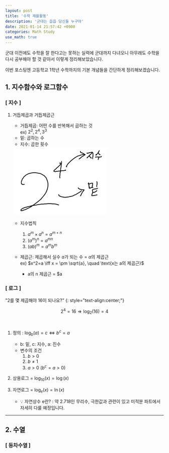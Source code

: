 ```yaml
---
layout: post
title: '수학 재활활동'
description: '군대는 읍읍 당신들 누구야'
date: 2021-01-14 21:57:42 +0900
categories: Math Study
use_math: true
---
```

군대 이전에도 수학을 잘 한다고는 못하는 실력에 군대까지 다녀오니 아무래도 수학을 다시 공부해야 할 것 같아서 이렇게 정리해보았습니다.

이번 포스팅엔 고등학교 1학년 수학까지의 기본 개념들을 간단하게 정리해보겠습니다.

## 1. 지수함수와 로그함수

### [ 지수 ]

1. 거듭제곱과 거듭제곱근
    - 거듭제곱: 어떤 수를 반복해서 곱하는 것<br>ex) $2^2, 2^4, 3^3$
    - 밑: 곱하는 수
    - 지수: 곱한 횟수

    <img src="/assets/imgs/post_33/그림1.png" width=300 alt="그림1">
    
    - 지수법칙
        1. $a^m\times a^n=a^{m+n}$
        2. $(a^m)^n = a^{mn}$
        3. $(ab)^m = a^mb^m$
    
    - 제곱근: 제곱해서 실수 $a$가 되는 수 = $a$의 제곱근<br>ex) $x^2=a \iff x = \pm \sqrt{a}, \quad \text{x는 a의 제곱근}$
        + a의 n 제곱근 = $a

### [ 로그 ]

"2를 몇 제곱해야 16이 되나요?"
{: style="text-align:center;"}

$$2^4 = 16 \Rightarrow \log_2(16) = 4$$

<br>

1. 정의 : $\log_b(a) = c \iff b^c=a$
    - b: 밑, c: 지수, a: 진수
    - 변수의 조건
        1. $b > 0$
        2. $b \neq 1$
        3. $a > 0$ ($b^c=a>0$)

2. 상용로그 = $\log_10(x) = \log(x)$

3. 자연로그 = $\log_e(x) = \ln(x)$
    - 💡 자연상수 e란? : 약 2.718인 무리수, 극한값과 관련이 있고 미적분 파트에서 자세히 다룰 예정입니다.

---

## 2. 수열

### [ 등차수열 ]


